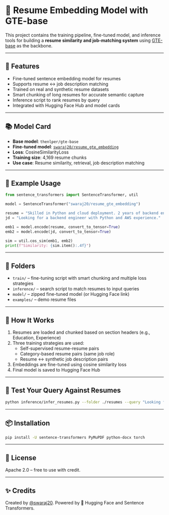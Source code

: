 
# 🧠 Resume Embedding Model with GTE-base

This project contains the training pipeline, fine-tuned model, and inference tools for building a **resume similarity and job-matching system** using [GTE-base](https://huggingface.co/thenlper/gte-base) as the backbone.

---

## 🚀 Features

- Fine-tuned sentence embedding model for resumes
- Supports resume ↔ job description matching
- Trained on real and synthetic resume datasets
- Smart chunking of long resumes for accurate semantic capture
- Inference script to rank resumes by query
- Integrated with Hugging Face Hub and model cards

---

## 📚 Model Card

- **Base model**: `thenlper/gte-base`
- **Fine-tuned model**: [`swaraj20/resume_gte_embedding`](https://huggingface.co/swaraj20/resume_gte_embedding)
- **Loss**: CosineSimilarityLoss
- **Training size**: 4,169 resume chunks
- **Use case**: Resume similarity, retrieval, job description matching

---

## 🧪 Example Usage

```python
from sentence_transformers import SentenceTransformer, util

model = SentenceTransformer("swaraj20/resume_gte_embedding")

resume = "Skilled in Python and cloud deployment. 2 years of backend engineering."
jd = "Looking for a backend engineer with Python and AWS experience."

emb1 = model.encode(resume, convert_to_tensor=True)
emb2 = model.encode(jd, convert_to_tensor=True)

sim = util.cos_sim(emb1, emb2)
print(f"Similarity: {sim.item():.4f}")
```

---

## 📂 Folders

- `train/` – fine-tuning script with smart chunking and multiple loss strategies
- `inference/` – search script to match resumes to input queries
- `model/` – zipped fine-tuned model (or Hugging Face link)
- `examples/` – demo resume files

---

## 🧠 How It Works

1. Resumes are loaded and chunked based on section headers (e.g., Education, Experience)
2. Three training strategies are used:
   - Self-supervised resume-resume pairs
   - Category-based resume pairs (same job role)
   - Resume ↔ synthetic job description pairs
3. Embeddings are fine-tuned using cosine similarity loss
4. Final model is saved to Hugging Face Hub

---

## 🧪 Test Your Query Against Resumes

```bash
python inference/infer_resumes.py --folder ./resumes --query "Looking for data analyst skilled in SQL and Excel"
```

---

## 📦 Installation

```bash
pip install -U sentence-transformers PyMuPDF python-docx torch
```

---

## 📝 License

Apache 2.0 – free to use with credit.

---

## ✨ Credits

Created by [@swaraj20](https://huggingface.co/swaraj20). Powered by 🤗 Hugging Face and Sentence Transformers.
